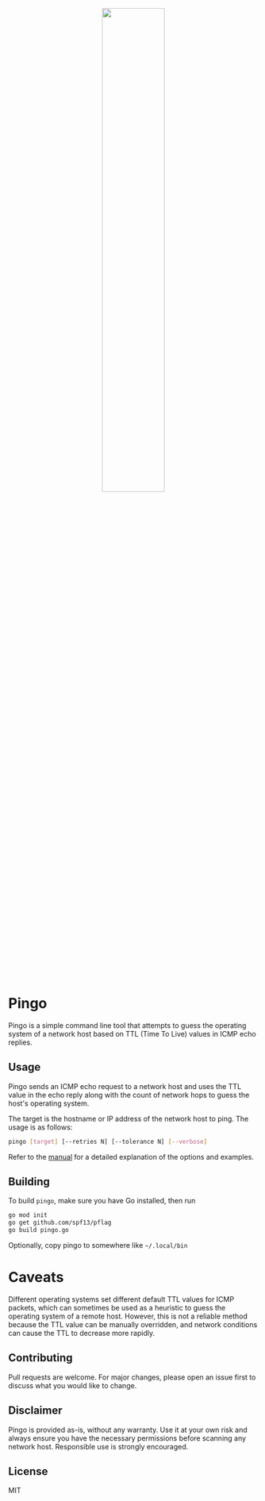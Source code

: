 <div align="center"><img src="https://github.com/hollerith/pingo/assets/659626/772ebd26-6a22-4cc9-add0-d8a97b322e12" width="50%"></div>

# Pingo

Pingo is a simple command line tool that attempts to guess the operating system of a network host based on TTL (Time To Live) values in ICMP echo replies.

## Usage

Pingo sends an ICMP echo request to a network host and uses the TTL value in the echo reply along with the count of network hops to guess the host's operating system.

The target is the hostname or IP address of the network host to ping. The usage is as follows:

```bash
pingo [target] [--retries N] [--tolerance N] [--verbose]
```

Refer to the [manual](MANPAGE.md) for a detailed explanation of the options and examples.

## Building

To build `pingo`, make sure you have Go installed, then run

```bash
go mod init
go get github.com/spf13/pflag
go build pingo.go
```

Optionally, copy pingo to somewhere like `~/.local/bin`

# Caveats

Different operating systems set different default TTL values for ICMP packets, which can sometimes be used as a heuristic to guess the operating system of a remote host. 
However, this is not a reliable method because the TTL value can be manually overridden, and network conditions can cause the TTL to decrease more rapidly.

## Contributing

Pull requests are welcome. For major changes, please open an issue first to discuss what you would like to change.

## Disclaimer

Pingo is provided as-is, without any warranty. Use it at your own risk and always ensure you have the necessary permissions before scanning any network host. Responsible use is strongly encouraged.

## License

MIT
